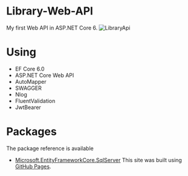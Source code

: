 # Library-Web-API
My first Web API in ASP.NET Core 6.
![LibraryApi](https://github.com/BSzczerba/Library-Web-API/assets/129983724/ef9a8f87-d415-443d-b5a4-49a1e002b27b)
# Using
* EF Core 6.0
* ASP.NET Core Web API
* AutoMapper 
* SWAGGER
* Nlog
* FluentValidation
* JwtBearer
# Packages
The package reference is available
* [Microsoft.EntityFrameworkCore.SqlServer](https://www.nuget.org/packages/Microsoft.EntityFrameworkCore.SqlServer/)
This site was built using [GitHub Pages](https://pages.github.com/).
